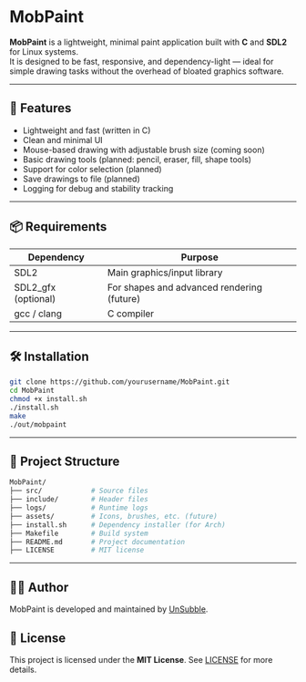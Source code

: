 # MobPaint

**MobPaint** is a lightweight, minimal paint application built with **C** and **SDL2** for Linux systems.  
It is designed to be fast, responsive, and dependency-light — ideal for simple drawing tasks without the overhead of bloated graphics software.

---

## 🚀 Features

- Lightweight and fast (written in C)
- Clean and minimal UI
- Mouse-based drawing with adjustable brush size (coming soon)
- Basic drawing tools (planned: pencil, eraser, fill, shape tools)
- Support for color selection (planned)
- Save drawings to file (planned)
- Logging for debug and stability tracking

---

## 📦 Requirements

| Dependency     | Purpose          |
|----------------|------------------|
| SDL2           | Main graphics/input library |
| SDL2_gfx (optional) | For shapes and advanced rendering (future) |
| gcc / clang    | C compiler |

---

## 🛠 Installation

```bash
git clone https://github.com/yourusername/MobPaint.git
cd MobPaint
chmod +x install.sh
./install.sh
make
./out/mobpaint

```

---

## 📁 Project Structure

```makefile
MobPaint/
├── src/            # Source files
├── include/        # Header files
├── logs/           # Runtime logs
├── assets/         # Icons, brushes, etc. (future)
├── install.sh      # Dependency installer (for Arch)
├── Makefile        # Build system
├── README.md       # Project documentation
├── LICENSE         # MIT license

```

---

## 🧑‍💻 Author

MobPaint is developed and maintained by [UnSubble](https://github.com/unsubble).

## 📜 License

This project is licensed under the **MIT License**. See [LICENSE](#LICENSE) for more details.